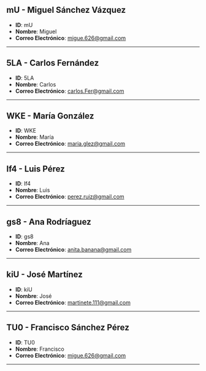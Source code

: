 
## mU - Miguel Sánchez Vázquez
- **ID**: mU
- **Nombre**: Miguel
- **Correo Electrónico**: migue.626@gmail.com
---
## 5LA - Carlos Fernández
- **ID**: 5LA
- **Nombre**: Carlos
- **Correo Electrónico**: carlos.Fer@gmail.com
---
## WKE - María González
- **ID**: WKE
- **Nombre**: María
- **Correo Electrónico**: maria.glez@gmail.com
---
## If4 - Luis Pérez
- **ID**: If4
- **Nombre**: Luis
- **Correo Electrónico**: perez.ruiz@gmail.com
---
## gs8 - Ana Rodríaguez
- **ID**: gs8
- **Nombre**: Ana
- **Correo Electrónico**: anita.banana@gmail.com
---
## kiU - José Martínez
- **ID**: kiU
- **Nombre**: José
- **Correo Electrónico**: martinete.111@gmail.com
---
## TU0 - Francisco Sánchez Pérez
- **ID**: TU0
- **Nombre**: Francisco
- **Correo Electrónico**: migue.626@gmail.com
---
